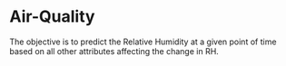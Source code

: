 # Air-Quality
The objective is to predict the Relative Humidity at a given point of time based on all other attributes affecting the change in RH.
